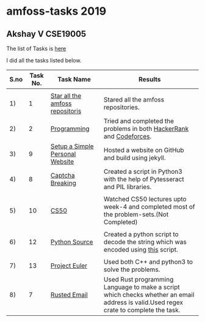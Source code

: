 #      amfoss-tasks 2019 

## Akshay V CSE19005


The list of Tasks is [here](https://drive.google.com/open?id=1abdDbqFDV9XSf3JWNHxyYL1-01j1q9qI)


I did all the tasks listed below.

 
| **S.no** |   **Task No.**    | **Task Name**             | **Results** |
| ---- | ----------- | --------------------- | ------- |
|      |             |                       |         |
| 1)  |  1          | [Star all the amfoss repositoris](/task-1)           |  Stared all the amfoss repositories. |
| 2)  |  2          | [Programming](/task-2) | Tried and completed the problems in both [HackerRank](/task-2/HackerRank) and [Codeforces](/task-2/Codeforces). |
| 3)  |  9         | [Setup a Simple Personal Website](/task-9)       |  Hosted a website on GitHub and build using jekyll. |
|  4) |  8         | [Captcha Breaking](/task-8) | Created a script in Python3 with the help of Pytesseract and PIL libraries.    |
|      |              |                       |          |
| 5)  |  10          | [CS50](/task-10)       |  Watched CS50 lectures upto week-4 and completed most of the problem-sets.(Not Completed) |
|      |             |                       |     |
| 6)  |  12         |    [Python Source](/task-12)     |Created a python script to decode the string which was encoded using [this](https://drive.google.com/file/d/0B3sOPp4yzeLTdHZiazhmNFZ2VEE/view) script.|
|      |             |                       |     |
| 7)  | 13 | [Project Euler](/task-13)      |  Used both C++ and python3 to solve the problems.|
| 8)  |7|[Rusted Email](/task-7)|Used Rust programming Language to make a script which checks whether an email address is valid.Used regex crate to complete the task.|



